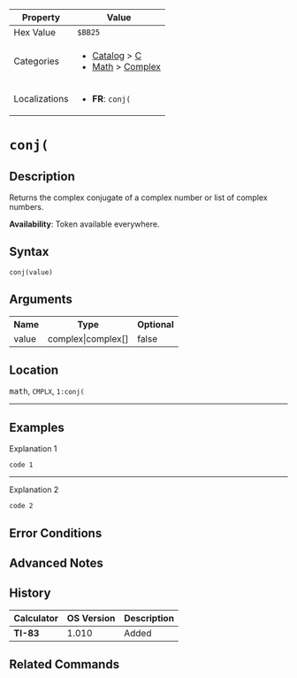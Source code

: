 | Property      | Value |
|---------------|-------|
| Hex Value     | `$BB25`|
| Categories    | <ul><li>[Catalog](<../categories/Catalog.md>) > [C](<../categories/Catalog.md#C>)</li><li>[Math](<../categories/Math.md>) > [Complex](<../categories/Math.md#Complex>)</li></ul> |
| Localizations | <ul><li><b>FR</b>: `conj(`</li></ul> |

# `conj(`

## Description
Returns the complex conjugate of a complex number or list of complex numbers.


<b>Availability</b>: Token available everywhere.

## Syntax
`conj(value)`

## Arguments
<table>
<tr><th>Name</th><th>Type</th><th>Optional</th></tr>

<tr><td>value</td><td>complex|complex[]</td><td>false</td></tr>

</table>

## Location
<kbd>math</kbd>, `CMPLX`, `1:conj(`
<hr>

## Examples

Explanation 1
```ti-basic
code 1
```
---
Explanation 2
```ti-basic
code 2
```

## Error Conditions


## Advanced Notes


## History
| Calculator | OS Version | Description |
|------------|------------|-------------|
| <b>TI-83</b> | 1.010 | Added

## Related Commands

    